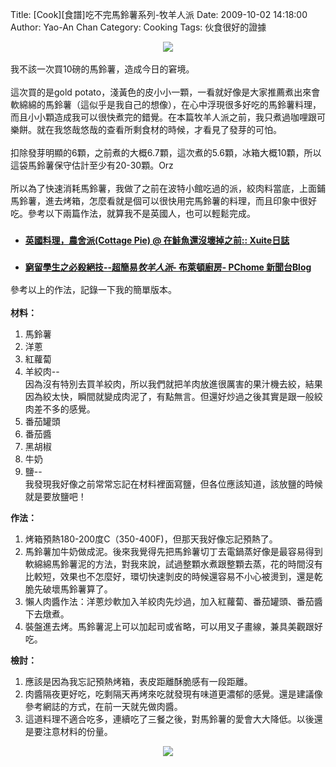 Title: [Cook][食譜]吃不完馬鈴薯系列-牧羊人派
Date: 2009-10-02 14:18:00
Author: Yao-An Chan
Category: Cooking
Tags: 伙食很好的證據


<div class='post'>
<div style="text-align: center;"><img src="http://lh4.ggpht.com/_mvtDPM7iODU/SsZxNgCLl_I/AAAAAAAAE3Q/sFA0MmfyErk/s400/DSC00465.JPG" /><br /><br /></div>我不該一次買10磅的馬鈴薯，造成今日的窘境。<br /><br />這次買的是gold potato，淺黃色的皮小小一顆，一看就好像是大家推薦煮出來會軟綿綿的馬鈴薯（這似乎是我自己的想像），在心中浮現很多好吃的馬鈴薯料理，而且小小顆造成我可以很快煮完的錯覺。在本篇牧羊人派之前，我只煮過咖哩跟可樂餅。就在我悠哉悠哉的查看所剩食材的時候，才看見了發芽的可怕。<br /><br />扣除發芽明顯的6顆，之前煮的大概6.7顆，這次煮的5.6顆，冰箱大概10顆，所以這袋馬鈴薯保守估計至少有20-30顆。Orz<br /><br />所以為了快速消耗馬鈴薯，我做了之前在波特小館吃過的派，絞肉料當底，上面鋪馬鈴薯，進去烤箱，怎麼看就是個可以很快用完馬鈴薯的料理，而且印象中很好吃。參考以下兩篇作法，就算我不是英國人，也可以輕鬆完成。<br /><ul><li><h3 class="r"><span style="font-size:85%;"><a realurl="http://blog.xuite.net/denza/life/9014801" href="http://blog.xuite.net/denza/life/9014801" class="l" onmousedown="return rwt(this,'','','res','1','AFQjCNFh6GzUND4v2FKzx_oCxJoEqTlPIQ','&amp;sig2=obOfNUvNqc0AG6scShSYzw')">英國料理，農舍派(Cottage Pie) @ 在鮭魚還沒壞掉之前:: Xuite日誌</a></span></h3></li><li><h3 class="r"><span style="font-size:85%;"><a realurl="http://mypaper.pchome.com.tw/news/angelhung/3/1235358195/20040220062049/" href="http://mypaper.pchome.com.tw/news/angelhung/3/1235358195/20040220062049/" class="l" onmousedown="return rwt(this,'','','res','2','AFQjCNEgpxuGOhV-sY398_P9ut6zOnMAVg','&amp;sig2=Y 2_onwpvO2pSDUKdwDYXA')">窮留學生之必殺絕技--超簡易<em>牧羊人派</em>- 布萊頓廚房- PChome 新聞台Blog</a></span></h3></li></ul>參考以上的作法，記錄一下我的簡單版本。<br /><br /><span style="display: block;" class="PackedElements PackedElements-0"><span style="display: block;" class="PackedElements PackedElements-0"><span style="display: block;" class="PackedElements PackedElements-0"><span style="font-weight: bold;">材料：</span><br /><ol><li><span style="display: block;" class="PackedElements PackedElements-0"><span style="display: block;" class="PackedElements PackedElements-0"><span style="display: block;" class="PackedElements PackedElements-0">馬鈴薯</span></span></span></li><li>洋蔥<br /></li><li>紅蘿蔔<br /></li><li>羊絞肉--<br />因為沒有特別去買羊絞肉，所以我們就把羊肉放進很厲害的果汁機去絞，結果因為絞太快，瞬間就變成肉泥了，有點無言。但還好炒過之後其實是跟一般絞肉差不多的感覺。</li><li>番茄罐頭<br /></li><li>番茄醬<br /></li><li>黑胡椒<br /></li><li>牛奶<br /></li><li>鹽--<br />我發現我好像之前常常忘記在材料裡面寫鹽，但各位應該知道，該放鹽的時候就是要放鹽吧！<br /></li></ol><span style="font-weight: bold;">作法：<br /></span></span></span></span><ol><li>烤箱預熱180-200度C（350-400F)，但那天我好像忘記預熱了。<br /></li><li>馬鈴薯加牛奶做成泥。後來我覺得先把馬鈴薯切丁去電鍋蒸好像是最容易得到軟綿綿馬鈴薯泥的方法，對我來說，試過整顆水煮跟整顆去蒸，花的時間沒有比較短，效果也不怎麼好，環切快速剝皮的時候還容易不小心被燙到，還是乾脆先破壞馬鈴薯算了。</li><li>懶人肉醬作法：洋蔥炒軟加入羊絞肉先炒過，加入紅蘿蔔、番茄罐頭、番茄醬下去燉煮。</li><li>裝盤進去烤。馬鈴薯泥上可以加起司或省略，可以用叉子畫線，兼具美觀跟好吃。</li></ol><span style="font-weight: bold;">檢討：</span><br /><ol><li>應該是因為我忘記預熱烤箱，表皮距離酥脆感有一段距離。<br /></li><li>肉醬隔夜更好吃，吃剩隔天再烤來吃就發現有味道更濃郁的感覺。還是建議像參考網誌的方式，在前一天就先做肉醬。</li><li>這道料理不適合吃多，連續吃了三餐之後，對馬鈴薯的愛會大大降低。以後還是要注意材料的份量。<br /></li></ol><div style="text-align: center;"><img src="http://lh5.ggpht.com/_mvtDPM7iODU/SsZxfGYGrDI/AAAAAAAAE3Y/8Az30Bxh8TQ/s400/DSC00466.JPG" /><br /></div></div>
